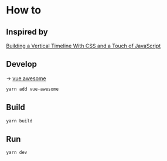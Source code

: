 # How to

## Inspired by

[Building a Vertical Timeline With CSS and a Touch of JavaScript](https://webdesign.tutsplus.com/tutorials/building-a-vertical-timeline-with-css-and-a-touch-of-javascript--cms-26528)

## Develop

→ [vue awesome](https://github.com/Justineo/vue-awesome)

```bash
yarn add vue-awesome
```

## Build

```bash
yarn build
```

## Run

```bash
yarn dev
```
